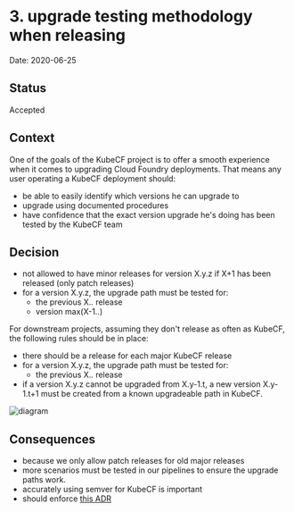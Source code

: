 # 3. upgrade testing methodology when releasing

Date: 2020-06-25

## Status

Accepted

## Context

One of the goals of the KubeCF project is to offer a smooth experience when it comes to upgrading Cloud Foundry deployments.
That means any user operating a KubeCF deployment should:

- be able to easily identify which versions he can upgrade to
- upgrade using documented procedures
- have confidence that the exact version upgrade he's doing has been tested by the KubeCF team 

## Decision

- not allowed to have minor releases for version X.y.z if X+1 has been released (only patch releases)
- for a version X.y.z, the upgrade path must be tested for:
  - the previous X.*.* release
  - version max(X-1.*.*)

For downstream projects, assuming they don't release as often as KubeCF, the following rules should be in place:

- there should be a release for each major KubeCF release
- for a version X.y.z, the upgrade path must be tested for:
  - the previous X.*.* release
- if a version X.y.z cannot be upgraded from X.y-1.t, a new version X.y-1.t+1 must be created from a known upgradeable path in KubeCF.

![diagram](https://docs.google.com/drawings/d/e/2PACX-1vSK_9XqNiLbpzrQGnJ9BISSQq8DKTeE3yDjszyJfC7BdPuABO0QbAMMZruEoMnTFwhhtzCEGeXowqmh/pub?w=1037&h=918)

## Consequences

- because we only allow patch releases for old major releases
- more scenarios must be tested in our pipelines to ensure the upgrade paths work.
- accurately using semver for KubeCF is important
- should enforce [this ADR](https://github.com/cloudfoundry-incubator/kubecf/blob/master/doc/architecture/decisions/0002-git-commit-messages.md)

